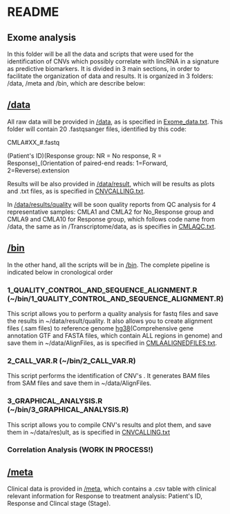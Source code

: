 # README
## Exome analysis

In this folder will be all the data and scripts that were used for the identification of CNVs which possibly correlate with lincRNA in a signature as predictive biomarkers. It is divided in 3 main sections, in order to facilitate the organization of data and results. It is organized in 3 folders: /data, /meta and /bin, which are describe below:

## [/data](https://github.com/LauraMCE/lncRNA_BC/tree/master/Exome/data)

All raw data will be provided in [/data](https://github.com/LauraMCE/lncRNA_BC/tree/master/Exome/data), as is specified in [Exome_data.txt](https://github.com/LauraMCE/lncRNA_BC/blob/master/Exome/data/Exome_data.txt). This folder will contain 20 .fastqsanger files, identified by this code:

CMLA#XX_#.fastq

(Patient's ID)(Response group: NR = No response, R = Response)_(Orientation of paired-end reads: 1=Forward, 2=Reverse).extension

Results will be also provided in [/data/result](https://github.com/LauraMCE/lncRNA_BC/tree/master/Exome/data/result), which will be results as plots and .txt files, as is specified in [CNVCALLING.txt](https://github.com/LauraMCE/lncRNA_BC/blob/master/Exome/data/result/CNVCALLING.txt).

In [/data/results/quality](https://github.com/LauraMCE/lncRNA_BC/tree/master/Exome/data/result/quality) will be soon quality reports from QC analysis for 4 representative samples: CMLA1 and CMLA2 for No_Response group and CMLA9 and CMLA10 for Response group, which follows code name from /data, the same as in /Transcriptome/data, as is specifies in [CMLAQC.txt](https://github.com/LauraMCE/lncRNA_BC/blob/master/Exome/data/result/quality/CMLAQC.txt).

## [/bin](https://github.com/LauraMCE/lncRNA_BC/tree/master/Exome/bin)

In the other hand, all the scripts will be in [/bin](https://github.com/LauraMCE/lncRNA_BC/tree/master/Exome/bin). The complete pipeline is indicated below in cronological order

### 1_QUALITY_CONTROL_AND_SEQUENCE_ALIGNMENT.R (~/bin/1_QUALITY_CONTROL_AND_SEQUENCE_ALIGNMENT.R)

This script allows you to perform a quality analysis for fastq files and save the results in ~/data/result/quality. It also allows you to create alignment files (.sam files) to reference genome [hg38](https://www.gencodegenes.org/human/)(Comprehensive gene annotation GTF and FASTA files, which contain ALL regions in genome) and save them in ~/data/AlignFiles, as is specified in [CMLAALIGNEDFILES.txt](https://github.com/LauraMCE/lncRNA_BC/blob/master/Exome/data/AlignFiles/CMLAALIGNEDFILES.txt).

### 2_CALL_VAR.R (~/bin/2_CALL_VAR.R)

This script performs the identification of CNV's . It generates BAM files from SAM files and save them in ~/data/AlignFiles. 

### 3_GRAPHICAL_ANALYSIS.R (~/bin/3_GRAPHICAL_ANALYSIS.R)

This script allows you to compile CNV's results and plot them, and save them in ~/data/res)ult, as is specified in [CNVCALLING.txt](https://github.com/LauraMCE/lncRNA_BC/blob/master/Exome/data/result/CNVCALLING.txt)

### Correlation Analysis (WORK IN PROCESS!)

## [/meta](https://github.com/LauraMCE/lncRNA_BC/tree/master/Exome/meta)

Clinical data is provided in [/meta](https://github.com/LauraMCE/lncRNA_BC/tree/master/Exome/meta), which contains a .csv table with clinical relevant information for Response to treatment analysis: Patient's ID, Response and Clincal stage (Stage).
